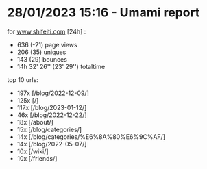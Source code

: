 # 28/01/2023 15:16 - Umami report
for www.shifeiti.com [24h] :

 - 636 (-21) page views
 - 206 (35) uniques
 - 143 (29) bounces
 - 14h 32' 26'' (23' 29'') totaltime


top 10 urls:
 - 197x [/blog/2022-12-09/]
 - 125x [/]
 - 117x [/blog/2023-01-12/]
 - 46x [/blog/2022-12-22/]
 - 18x [/about/]
 - 15x [/blog/categories/]
 - 14x [/blog/categories/%E6%8A%80%E6%9C%AF/]
 - 14x [/blog/2022-05-07/]
 - 10x [/wiki/]
 - 10x [/friends/]


